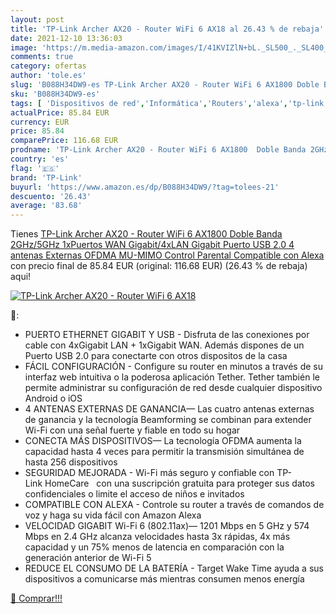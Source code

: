 ```yaml
---
layout: post
title: 'TP-Link Archer AX20 - Router WiFi 6 AX18 al 26.43 % de rebaja'
date: 2021-12-10 13:36:03
image: 'https://m.media-amazon.com/images/I/41KVIZlN+bL._SL500_._SL400_.jpg'
comments: true
category: ofertas
author: 'tole.es'
slug: 'B088H34DW9-es TP-Link Archer AX20 - Router WiFi 6 AX1800 Doble Banda...'
sku: 'B088H34DW9-es'
tags: [ 'Dispositivos de red','Informática','Routers','alexa','tp-link', ]
actualPrice: 85.84 EUR
currency: EUR
price: 85.84
comparePrice: 116.68 EUR
prodname: 'TP-Link Archer AX20 - Router WiFi 6 AX1800  Doble Banda 2GHz/5GHz 1xPuertos WAN Gigabit/4xLAN Gigabit  Puerto USB 2.0  4 antenas Externas  OFDMA  MU-MIMO  Control Parental  Compatible con Alexa'
country: 'es'
flag: '🇪🇸'
brand: 'TP-Link'
buyurl: 'https://www.amazon.es/dp/B088H34DW9/?tag=tolees-21'
descuento: '26.43'
average: '83.68'
---
```


Tienes [TP-Link Archer AX20 - Router WiFi 6 AX1800  Doble Banda 2GHz/5GHz 1xPuertos WAN Gigabit/4xLAN Gigabit  Puerto USB 2.0  4 antenas Externas  OFDMA  MU-MIMO  Control Parental  Compatible con Alexa](https://www.amazon.es/dp/B088H34DW9/?tag=tolees-21) con precio final de  85.84 EUR (original: 116.68 EUR) (26.43 %  de rebaja) aqui!

[![TP-Link Archer AX20 - Router WiFi 6 AX18](https://m.media-amazon.com/images/I/41KVIZlN+bL._SL500_._SL400_.jpg)](https://www.amazon.es/dp/B088H34DW9/?tag=tolees-21)

🔎:

- PUERTO ETHERNET GIGABIT Y USB - Disfruta de las conexiones por cable con 4xGigabit LAN + 1xGigabit WAN. Además dispones de un Puerto USB 2.0 para conectarte con otros dispositos de la casa
- FÁCIL CONFIGURACIÓN - Configure su router en minutos a través de su interfaz web intuitiva o la poderosa aplicación Tether. Tether también le permite administrar su configuración de red desde cualquier dispositivo Android o iOS
- 4 ANTENAS EXTERNAS DE GANANCIA— Las cuatro antenas externas de ganancia y la tecnología Beamforming se combinan para extender Wi-Fi con una señal fuerte y fiable en todo su hogar
- CONECTA MÁS DISPOSITIVOS— La tecnología OFDMA aumenta la capacidad hasta 4 veces para permitir la transmisión simultánea de hasta 256 dispositivos
- SEGURIDAD MEJORADA - Wi-Fi más seguro y confiable con TP-Link HomeCare   con una suscripción gratuita para proteger sus datos confidenciales o limite el acceso de niños e invitados
- COMPATIBLE CON ALEXA - Controle su router a través de comandos de voz y haga su vida fácil con Amazon Alexa
- VELOCIDAD GIGABIT Wi-Fi 6 (802.11ax)— 1201 Mbps en 5 GHz y 574 Mbps en 2.4 GHz alcanza velocidades hasta 3x rápidas, 4x más capacidad y un 75% menos de latencia en comparación con la generación anterior de Wi-Fi 5
- REDUCE EL CONSUMO DE LA BATERÍA - Target Wake Time ayuda a sus dispositivos a comunicarse más mientras consumen menos energía

[🛒 Comprar!!!](https://www.amazon.es/dp/B088H34DW9/?tag=tolees-21)
